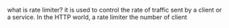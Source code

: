 what is rate limiter?  it is used to control the rate of traffic sent by a client or a service. In the HTTP world, a rate limiter the number of client
